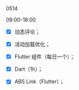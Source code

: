 0514

09:00-18:00

- [x] 动态评论；
- [x] 活动加载优化；
- [x] Flutter 组件（每日一个）；
- [x] Dart（1h）；
- [x] ABS Link（Flutter）；

